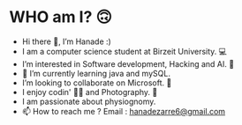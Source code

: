 <h1>WHO am I? 🙃</h1>
 
-  Hi there 👋, I’m Hanade :)
-  I am a computer science student at Birzeit University. 💻
-  I’m interested in Software development, Hacking and AI. 💞️
- 🌱 I’m currently learning java and mySQL.
-  I’m looking to collaborate on Microsoft. 👀
-  I enjoy codin' 👩‍💻 and Photography. 📸
-  I am passionate about physiognomy.
- 📫 How to reach me ?
     Email : hanadezarre6@gmail.com 
<!---
HanadeZareer/HanadeZareer is a ✨ special ✨ repository because its `README.md` (this file) appears on your GitHub profile.
You can click the Preview link to take a look at your changes.
--->
